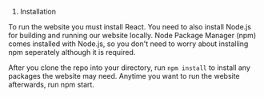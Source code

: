 1. Installation

To run the website you must install React. You need to also install Node.js for building and running our website locally. Node Package Manager (npm) comes installed with Node.js, so you don't need to worry about installing npm seperately although it is required.

After you clone the repo into your directory, run `npm install` to install any packages the website may need. Anytime you want to run the website afterwards, run npm start.
